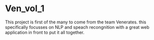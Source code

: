 # Ven_vol_1
This project is first of the many to come from the team Venerates. this specifically focusses on NLP and speach recongnition with a great web application in front to put it all together. 
